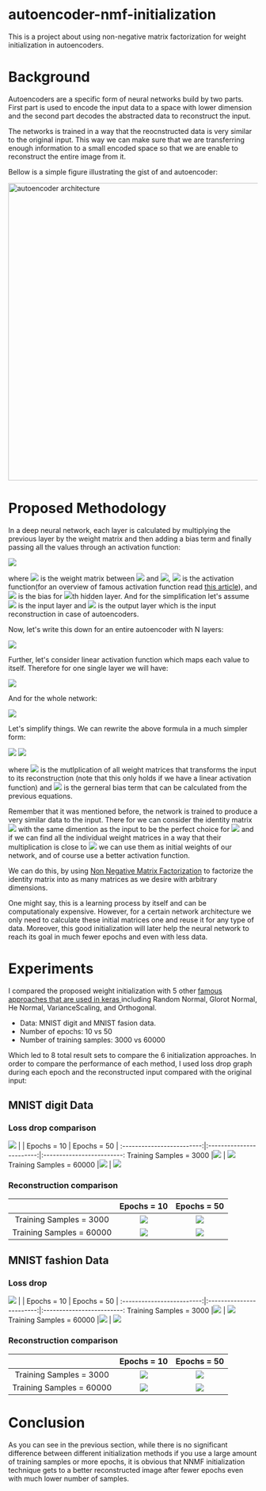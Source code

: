 # autoencoder-nmf-initialization
This is a project about using non-negative matrix factorization for weight initialization in autoencoders. 


# Background
Autoencoders are a specific form of neural networks build by two parts. First part is used to encode the input data to a space with lower dimension and the second part decodes the abstracted data to reconstruct the input.

The networks is trained in a way that the reocnstructed data is very similar to the original input. This way we can make sure that we are transferring enough information to a small encoded space so that we are enable to reconstruct the entire image from it.

Bellow is a simple figure illustrating the gist of and autoencoder:

<a href="url"><img src="https://github.com/fariba-k/autoencoder-nmf-initialization/blob/main/images/AE.png" align="middle" alt="autoencoder architecture" width="600"></a>

# Proposed Methodology
In a deep neural network, each layer is calculated by multiplying the previous layer by the weight matrix and then adding a bias term and finally passing all the values through an activation function:

<img src="https://render.githubusercontent.com/render/math?math=h^{(i)} = \sigma( W^{(i)} * h^{(i-1)} %2B b^{(i)})">


where 
<img src="https://render.githubusercontent.com/render/math?math=W"> is the weight matrix between 
<img src="https://render.githubusercontent.com/render/math?math=h^{(i)}">
and 
<img src="https://render.githubusercontent.com/render/math?math=h^{(i-1)}">, 
<img src="https://render.githubusercontent.com/render/math?math=\sigma">
is the activation function(for an overview of famous activation function read [this article](https://missinglink.ai/guides/neural-network-concepts/7-types-neural-network-activation-functions-right/)), and 
<img src="https://render.githubusercontent.com/render/math?math=b^{(i)}"> 
is the bias for 
<img src="https://render.githubusercontent.com/render/math?math=i">th 
hidden layer. And for the simplification let's assume 
<img src="https://render.githubusercontent.com/render/math?math=h^{(0)}"> 
is the input layer and 
<img src="https://render.githubusercontent.com/render/math?math=h^{(N)}"> 
is the output layer which is the input reconstruction in case of autoencoders.

Now, let's write this down for an entire autoencoder with N layers:

<img src="https://render.githubusercontent.com/render/math?math=h^{(N)} = \sigma( W^{(i)} * (\sigma( W^{(i-1)} * (...\sigma( W^{(1)} * h^{(0)} %2B b^{(1)})...) %2B b^{(i-1)}) %2B b^{(i)})">

Further, let's consider linear activation function which maps each value to itself. Therefore for one single layer we will have:

<img src="https://render.githubusercontent.com/render/math?math=h^{(i)} = \sigma( W^{(i)} * h^{(i-1)} %2B b^{(i)}) = W^{(i)} * h^{(i-1)} %2B b^{(i)}">

And for the whole network:

<img src="https://render.githubusercontent.com/render/math?math=h^{(N)} = \sigma( W^{(i)} * (\sigma( W^{(i-1)} * (...\sigma( W^{(1)} * h^{(0)} %2B b^{(1)})...) %2B b^{(i-1)}) %2B b^{(i)}) = W^{(i)} * ( W^{(i-1)} * (...( W^{(1)} * h^{(0)} %2B b^{(1)})..) %2B b^{(i-1)}) %2B b^{(i)}">

Let's simplify things. We can rewrite the above formula in a much simpler form:

<img src="https://render.githubusercontent.com/render/math?math=h^{(N)} = (W^{(i)} * W^{(i-1)} * ... W^{(1)}) * h^{(0)} %2B B ">

<img src="https://render.githubusercontent.com/render/math?math=h^{(N)} = W * h^{(0)} %2B B">

where 
<img src="https://render.githubusercontent.com/render/math?math=W"> is the mutlplication of all weight matrices that transforms the input to its reconstruction (note that this only holds if we have a linear activation function) and 
<img src="https://render.githubusercontent.com/render/math?math=B">
is the gerneral bias term that can be calculated from the previous equations.

Remember that it was mentioned before, the network is trained to produce a very similar data to the input. There for we can consider the identity matrix 
<img src="https://render.githubusercontent.com/render/math?math=I">
with the same dimention as the input to be the perfect choice for 
<img src="https://render.githubusercontent.com/render/math?math=W"> and if we can find all the individual weight matrices in a way that their multiplication is close to 
<img src="https://render.githubusercontent.com/render/math?math=I"> we can use them as initial weights of our network, and of course use a better activation function.

We can do this, by using [Non Negative Matrix Factorization](https://en.wikipedia.org/wiki/Non-negative_matrix_factorization) to factorize the identity matrix into as many matrices as we desire with arbitrary dimensions.

One might say, this is a learning process by itself and can be computationaly expensive. However, for a certain network architecture we only need to calculate these initial matrices one and reuse it for any type of data. Moreover, this good initialization will later help the neural network to reach its goal in much fewer epochs and even with less data.

# Experiments
I compared the proposed weight initialization with 5 other [famous approaches that are used in keras ](https://keras.io/api/layers/initializers/) including Random Normal, Glorot Normal, He Normal, VarianceScaling, and Orthogonal. 

* Data: MNIST digit and MNIST fasion data.
* Number of epochs: 10 vs 50
* Number of training samples: 3000 vs 60000

Which led to 8 total result sets to compare the 6 initialization approaches. In order to compare the performance of each method, I used loss drop graph during each epoch and the reconstructed input compared with the original input:


## MNIST digit Data
### Loss drop comparison
![](https://github.com/fariba-k/autoencoder-nmf-initialization/blob/main/images/loss_drop_legend.png)
|                          | Epochs = 10              |  Epochs = 50 |
:-------------------------:|:------------------------:|:-------------------------:
Training Samples = 3000    |![](https://github.com/fariba-k/autoencoder-nmf-initialization/blob/main/images/mnist_digit_loss_3000_10.png) |  ![](https://github.com/fariba-k/autoencoder-nmf-initialization/blob/main/images/mnist_digit_loss_3000_50.png)
Training Samples = 60000   |![](https://github.com/fariba-k/autoencoder-nmf-initialization/blob/main/images/mnist_digit_loss_all_10.png) |  ![](https://github.com/fariba-k/autoencoder-nmf-initialization/blob/main/images/mnist_digit_loss_all_50.png)


### Reconstruction comparison
|                          | Epochs = 10              |  Epochs = 50 |
:-------------------------:|:------------------------:|:-------------------------:
Training Samples = 3000    |![](https://github.com/fariba-k/autoencoder-nmf-initialization/blob/main/images/mnist_digit_reconstruction_3000_10.png) |  ![](https://github.com/fariba-k/autoencoder-nmf-initialization/blob/main/images/mnist_digit_reconstruction_3000_50.png)
Training Samples = 60000   |![](https://github.com/fariba-k/autoencoder-nmf-initialization/blob/main/images/mnist_digit_reconstruction_all_10.png) |  ![](https://github.com/fariba-k/autoencoder-nmf-initialization/blob/main/images/mnist_digit_reconstruction_all_50.png)


## MNIST fashion Data
### Loss drop
![](https://github.com/fariba-k/autoencoder-nmf-initialization/blob/main/images/loss_drop_legend.png)
|                          | Epochs = 10              |  Epochs = 50 |
:-------------------------:|:------------------------:|:-------------------------:
Training Samples = 3000    |![](https://github.com/fariba-k/autoencoder-nmf-initialization/blob/main/images/mnist_fashion_loss_3000_10.png) |  ![](https://github.com/fariba-k/autoencoder-nmf-initialization/blob/main/images/mnist_fashion_loss_3000_50.png)
Training Samples = 60000   |![](https://github.com/fariba-k/autoencoder-nmf-initialization/blob/main/images/mnist_fashion_loss_all_10.png) |  ![](https://github.com/fariba-k/autoencoder-nmf-initialization/blob/main/images/mnist_fashion_loss_all_50.png)

### Reconstruction comparison
|                          | Epochs = 10              |  Epochs = 50 |
:-------------------------:|:------------------------:|:-------------------------:
Training Samples = 3000    |![](https://github.com/fariba-k/autoencoder-nmf-initialization/blob/main/images/mnist_fashion_reconstruction_3000_10.png) |  ![](https://github.com/fariba-k/autoencoder-nmf-initialization/blob/main/images/mnist_fashion_reconstruction_3000_50.png)
Training Samples = 60000   |![](https://github.com/fariba-k/autoencoder-nmf-initialization/blob/main/images/mnist_fashion_reconstruction_all_10.png) |  ![](https://github.com/fariba-k/autoencoder-nmf-initialization/blob/main/images/mnist_fashion_reconstruction_all_50.png)


# Conclusion
As you can see in the previous section, while there is no significant difference between different initialization methods if you use a large amount of training samples or more epochs, it is obvious that NNMF initialization technique gets to a better reconstructed image after fewer epochs even with much lower number of samples.
